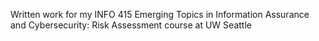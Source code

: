 Written work for my INFO 415 Emerging Topics in Information Assurance and Cybersecurity: Risk Assessment course at UW Seattle
